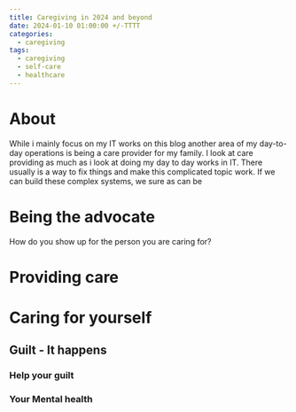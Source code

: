 ```yaml
---
title: Caregiving in 2024 and beyond
date: 2024-01-10 01:00:00 +/-TTTT
categories:
  - caregiving
tags:
  - caregiving
  - self-care
  - healthcare
---
```

# About

While i mainly focus on my IT works on this blog another area of my day-to-day operations is being a care provider for my family. I look at care providing as much as i look at doing my day to day works in IT. There usually is a way to fix things and make this complicated topic work. If we can build these complex systems, we sure as can be 

# Being the advocate

How do you show up for the person you are caring for? 
# Providing care

# Caring for yourself

## Guilt - It happens

### Help your guilt

### Your Mental health

